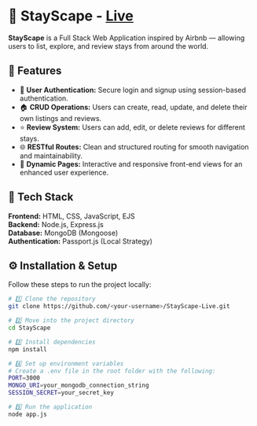 # 🏡 StayScape  - <a href="https://stayscape-5um8.onrender.com" target="_blank">Live</a>



**StayScape** is a Full Stack Web Application inspired by Airbnb — allowing users to list, explore, and review stays from around the world.



## 🚀 Features

- 🧾 **User Authentication:** Secure login and signup using session-based authentication.
- 🏠 **CRUD Operations:** Users can create, read, update, and delete their own listings and reviews.
- ⭐ **Review System:** Users can add, edit, or delete reviews for different stays.
- 🌐 **RESTful Routes:** Clean and structured routing for smooth navigation and maintainability.
- 💬 **Dynamic Pages:** Interactive and responsive front-end views for an enhanced user experience.



## 🧩 Tech Stack

**Frontend:** HTML, CSS, JavaScript, EJS  
**Backend:** Node.js, Express.js  
**Database:** MongoDB (Mongoose)  
**Authentication:** Passport.js (Local Strategy)



## ⚙️ Installation & Setup

Follow these steps to run the project locally:

```bash
# 1️⃣ Clone the repository
git clone https://github.com/<your-username>/StayScape-Live.git

# 2️⃣ Move into the project directory
cd StayScape

# 3️⃣ Install dependencies
npm install

# 4️⃣ Set up environment variables
# Create a .env file in the root folder with the following:
PORT=3000
MONGO_URI=your_mongodb_connection_string
SESSION_SECRET=your_secret_key

# 5️⃣ Run the application
node app.js
